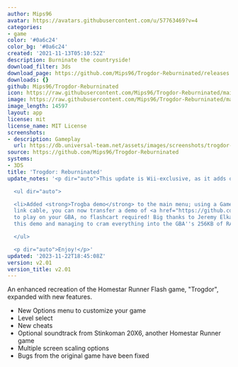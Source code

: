 ```yaml
---
author: Mips96
avatar: https://avatars.githubusercontent.com/u/57763469?v=4
categories:
- game
color: '#0a6c24'
color_bg: '#0a6c24'
created: '2021-11-13T05:10:52Z'
description: Burninate the countryside!
download_filter: 3ds
download_page: https://github.com/Mips96/Trogdor-Reburninated/releases
downloads: {}
github: Mips96/Trogdor-Reburninated
icon: https://raw.githubusercontent.com/Mips96/Trogdor-Reburninated/main/Trogdor-Reburninated/release-resources/logo_icon_android_48.png
image: https://raw.githubusercontent.com/Mips96/Trogdor-Reburninated/main/Trogdor-Reburninated/release-resources/background_psp.png
image_length: 14597
layout: app
license: mit
license_name: MIT License
screenshots:
- description: Gameplay
  url: https://db.universal-team.net/assets/images/screenshots/trogdor-reburninated/gameplay.png
source: https://github.com/Mips96/Trogdor-Reburninated
systems:
- 3DS
title: 'Trogdor: Reburninated'
update_notes: '<p dir="auto">This update is Wii-exclusive, as it adds one feature:</p>

  <ul dir="auto">

  <li>Added <strong>Trogba demo</strong> to the main menu; using a Gamecube to GBA
  link cable, you can now transfer a demo of <a href="https://github.com/jeremyelkayam/trogba">Trogba</a>
  to play on your GBA, no flashcart required! Big thanks to Jeremy Elkayam for making
  this demo and managing to cram everything into the GBA''s 256KB of RAM</li>

  </ul>

  <p dir="auto">Enjoy!</p>'
updated: '2023-11-22T18:45:08Z'
version: v2.01
version_title: v2.01
---
```

An enhanced recreation of the Homestar Runner Flash game, "Trogdor", expanded with new features.
- New Options menu to customize your game
- Level select
- New cheats
- Optional soundtrack from Stinkoman 20X6, another Homestar Runner game
- Multiple screen scaling options
- Bugs from the original game have been fixed